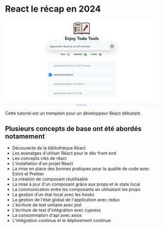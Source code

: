 # React le récap en 2024

![alt text](https://github.com/sylvaincodes/react_js_recap/blob/chapitre_1/public/icons/react.png)

Cette tutoriel est un tremplein pour un développeur Réact débutant.

Plusieurs concepts de base ont été abordés notamement
-------------------------------------------------------------------

- Découverte de la bibliothèque Réact 
- Les avanatges d'utiliser Réact pour le dév front end
- Les concepts clés de réact
- L'installation d'un projet Réact 
- La mise en place des bonnes pratiques pour la qualité de code avec Eslint et Prettier
- La création de composant réutilisable 
- La mise à jour d'un composant grâce aux props et le state local
- La communication entre les composants en utilisatant les props
- La gestion d'un état local avec les hooks
- La gestion de l'état global de l'application avec redux
- L'écriture de test unitaire avec jest 
- L'écriture de test d'intégration avec cypress
- La consommation d'api avec axios
- L'intégration continue et le déploiement continue 
